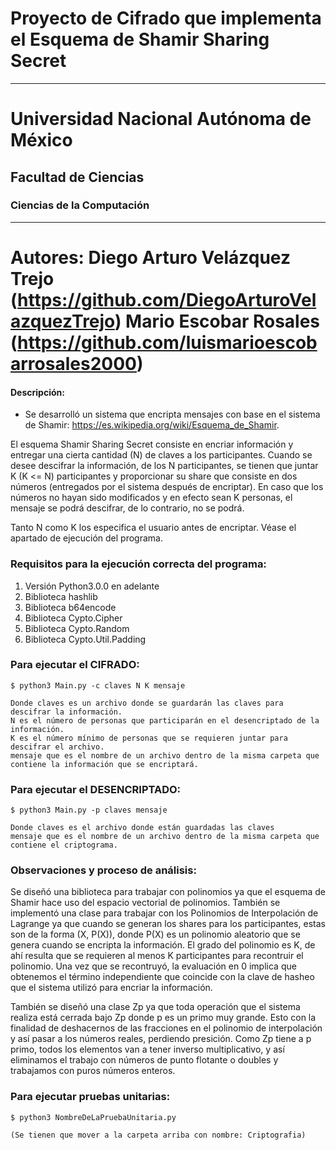 # Proyecto de Cifrado que implementa el Esquema de Shamir Sharing Secret
----
# Universidad Nacional Autónoma de México

## Facultad de Ciencias

### Ciencias de la Computación

----
Autores: Diego Arturo Velázquez Trejo (https://github.com/DiegoArturoVelazquezTrejo)
Mario Escobar Rosales (https://github.com/luismarioescobarrosales2000)
========================

#### Descripción:
  - Se desarrolló un sistema que encripta mensajes con base en el sistema de Shamir: https://es.wikipedia.org/wiki/Esquema_de_Shamir.

  El esquema Shamir Sharing Secret consiste en encriar información y entregar una cierta cantidad (N) de claves a los participantes.
  Cuando se desee descifrar la información, de los N participantes, se tienen que juntar K (K <= N) participantes y proporcionar su share que consiste en dos números (entregados por el sistema después de encriptar).
  En caso que los números no hayan sido modificados y en efecto sean K personas, el mensaje se podrá descifrar, de lo contrario, no se podrá.

  Tanto N como K los especifica el usuario antes de encriptar. Véase el apartado de ejecución del programa.

### Requisitos para la ejecución correcta del programa:

  1) Versión Python3.0.0 en adelante
  2) Biblioteca hashlib
  3) Biblioteca b64encode
  4) Biblioteca Cypto.Cipher
  5) Biblioteca Cypto.Random
  6) Biblioteca Cypto.Util.Padding

### Para ejecutar el CIFRADO:
```
$ python3 Main.py -c claves N K mensaje

Donde claves es un archivo donde se guardarán las claves para descifrar la información.
N es el número de personas que participarán en el desencriptado de la información.
K es el número mínimo de personas que se requieren juntar para descifrar el archivo.
mensaje que es el nombre de un archivo dentro de la misma carpeta que contiene la información que se encriptará.
```
### Para ejecutar el DESENCRIPTADO:
```
$ python3 Main.py -p claves mensaje

Donde claves es el archivo donde están guardadas las claves  
mensaje que es el nombre de un archivo dentro de la misma carpeta que contiene el criptograma.

```

### Observaciones y proceso de análisis:

  Se diseñó una biblioteca para trabajar con polinomios ya que el esquema de Shamir hace uso del espacio vectorial de polinomios.
  También se implementó una clase para trabajar con los Polinomios de Interpolación de Lagrange ya que cuando se generan los shares para los participantes,
  estas son de la forma (X, P(X)), donde P(X) es un polinomio aleatorio que se genera cuando se encripta la información. El grado del polinomio es K, de ahí resulta
  que se requieren al menos K participantes para recontruir el polinomio. Una vez que se recontruyó, la evaluación en 0 implica que obtenemos el término independiente que
  coincide con la clave de hasheo que el sistema utilizó para encriar la información.

  También se diseñó una clase Zp ya que toda operación que el sistema realiza está cerrada bajo Zp donde p es un primo muy grande. Esto con la finalidad de deshacernos de las fracciones
  en el polinomio de interpolación y así pasar a los números reales, perdiendo presición. Como Zp tiene a p primo, todos los elementos van a tener inverso multiplicativo, y así eliminamos el
  trabajo con números de punto flotante o doubles y trabajamos con puros números enteros. 

### Para ejecutar pruebas unitarias:
 ```
 $ python3 NombreDeLaPruebaUnitaria.py

 (Se tienen que mover a la carpeta arriba con nombre: Criptografia)
 ```
